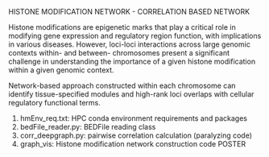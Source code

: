 HISTONE MODIFICATION NETWORK - CORRELATION BASED NETWORK

Histone modifications are epigenetic marks that play a critical role in modifying gene expression and regulatory region function, with implications in various diseases. However, loci-loci interactions across large genomic contexts within- and between- chromosomes present a significant challenge in understanding the importance of a given histone modification within a given genomic context.

Network-based approach constructed within each chromosome can identify tissue-specified modules and high-rank loci overlaps with cellular regulatory functional terms.

1. hmEnv_req.txt: HPC conda environment requirements and packages
2. bedFile_reader.py: BEDFile reading class
3. corr_deepgraph.py: pairwise correlation calculation (paralyzing code)
4. graph_vis: Histone modification network construction code
POSTER